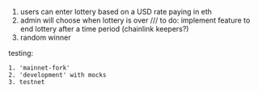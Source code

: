 1. users can enter lottery based on a USD rate paying in eth
2. admin will choose when lottery is over ///
    to do:
        implement feature to end lottery after a time period (chainlink keepers?)
3. random winner


testing:

    1. 'mainnet-fork'
    2. 'development' with mocks
    3. testnet
    